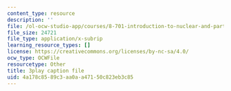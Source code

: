 ```yaml
---
content_type: resource
description: ''
file: /ol-ocw-studio-app/courses/8-701-introduction-to-nuclear-and-particle-physics-fall-2020/4a178c8589c3aa0aa47150c823eb3c85_1LBAOxm8QOE.srt
file_size: 24721
file_type: application/x-subrip
learning_resource_types: []
license: https://creativecommons.org/licenses/by-nc-sa/4.0/
ocw_type: OCWFile
resourcetype: Other
title: 3play caption file
uid: 4a178c85-89c3-aa0a-a471-50c823eb3c85
---
```

